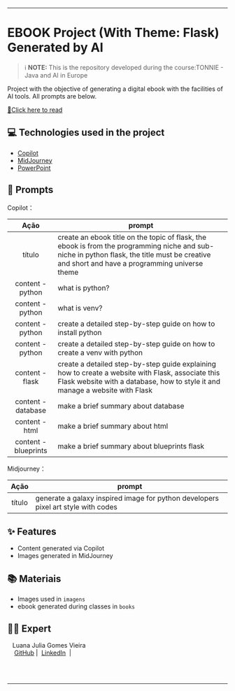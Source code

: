 


-------




# EBOOK Project (With Theme: Flask) Generated by AI


 > ℹ️ **NOTE:** This is the repository developed during the course:TONNIE - Java and AI in Europe 

Project with the objective of generating a digital ebook with the facilities of AI tools. All prompts are below.

<a href="https://github.com/luanajulia/E-book-de-prompt-IA-flask/blob/main/book/Flask%20%26%20IA.pdf" title="View PDF now"> 📕Click here to read</a>

## 💻 Technologies used in the project

- [Copilot](https://copilot.microsoft.com/chats/vxHxucLwCQnLFfcVhDY5X) 
- [MidJourney](https://www.midjourney.com/app/)
- [PowerPoint](https://www.microsoft.com/en/microsoft-365/powerpoint)

## 🧠 Prompts


Copilot：

|   Ação   | prompt                                                                                                                                                                                                                                                                         |
| :------: | ------------------------------------------------------------------------------------------------------------------------------------------------------------------------------------------------------------------------------------------------------------------------------ |
|  título  |   create an ebook title on the topic of flask, the ebook is from the programming niche and sub-niche in python flask, the title must be creative and short and have a programming universe theme                                                  |
| content - python | what is python? |
| content - python | what is venv? |
| content - python | create a detailed step-by-step guide on how to install python |
| content - python | create a detailed step-by-step guide on how to create a venv with python |
| content - flask | create a detailed step-by-step guide explaining how to create a website with Flask, associate this Flask website with a database, how to style it and manage a website with Flask |
| content - database | make a brief summary about database |
| content - html | make a brief summary about html |
| content - blueprints | make a brief summary about blueprints flask |


Midjourney：

|  Ação  | prompt                                                                                 |
| :----: | -------------------------------------------------------------------------------------- |
| título |generate a galaxy inspired image for python developers pixel art style with codes|

## ✨ Features

- Content generated via Copilot
- Images generated in MidJourney

## 📚 Materiais

- Images used in `imagens`
- ebook generated during classes in `books`


## 👨‍💻 Expert

<p>
    <p>&nbsp&nbsp&nbspLuana Julia Gomes Vieira<br>
    &nbsp&nbsp&nbsp
    <a href="https://github.com/luanajulia">
    GitHub</a>&nbsp;|&nbsp;
    <a href="www.linkedin.com/in/luana-julia/">LinkedIn</a>
&nbsp;|&nbsp;
    </p>
</p>
<br/><br/>
<p>

---
